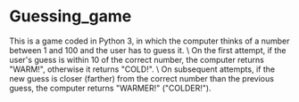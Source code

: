 # Guessing_game
This is a game coded in Python 3, in which the computer thinks of a number between 1 and 100 and the user has to guess it.
\\
On the first attempt, if the user's guess is within 10 of the correct number, the computer returns "WARM!", otherwise it returns "COLD!".
\\
On subsequent attempts, if the new guess is closer (farther) from the correct number than the previous guess, the computer returns "WARMER!" ("COLDER!").
